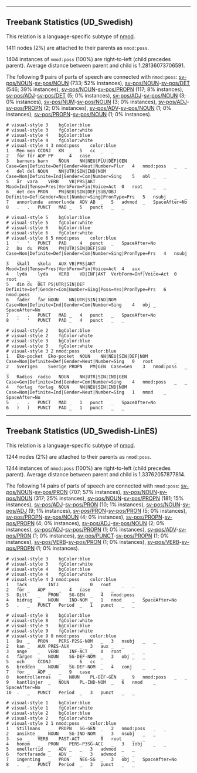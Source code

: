 

--------------------------------------------------------------------------------

## Treebank Statistics (UD_Swedish)

This relation is a language-specific subtype of [nmod]().

1411 nodes (2%) are attached to their parents as `nmod:poss`.

1404 instances of `nmod:poss` (100%) are right-to-left (child precedes parent).
Average distance between parent and child is 1.28136073706591.

The following 9 pairs of parts of speech are connected with `nmod:poss`: [sv-pos/NOUN]()-[sv-pos/NOUN]() (733; 52% instances), [sv-pos/NOUN]()-[sv-pos/DET]() (546; 39% instances), [sv-pos/NOUN]()-[sv-pos/PROPN]() (117; 8% instances), [sv-pos/ADJ]()-[sv-pos/DET]() (5; 0% instances), [sv-pos/ADJ]()-[sv-pos/NOUN]() (3; 0% instances), [sv-pos/NUM]()-[sv-pos/NOUN]() (3; 0% instances), [sv-pos/ADJ]()-[sv-pos/PROPN]() (2; 0% instances), [sv-pos/ADV]()-[sv-pos/NOUN]() (1; 0% instances), [sv-pos/PROPN]()-[sv-pos/NOUN]() (1; 0% instances).


~~~ conllu
# visual-style 3	bgColor:blue
# visual-style 3	fgColor:white
# visual-style 4	bgColor:blue
# visual-style 4	fgColor:white
# visual-style 4 3 nmod:poss	color:blue
1	Men	men	CCONJ	KN	_	5	cc	_	_
2	för	för	ADP	PP	_	4	case	_	_
3	barnens	barn	NOUN	NN|NEU|PLU|DEF|GEN	Case=Gen|Definite=Def|Gender=Neut|Number=Plur	4	nmod:poss	_	_
4	del	del	NOUN	NN|UTR|SIN|IND|NOM	Case=Nom|Definite=Ind|Gender=Com|Number=Sing	5	obl	_	_
5	är	vara	VERB	VB|PRS|AKT	Mood=Ind|Tense=Pres|VerbForm=Fin|Voice=Act	0	root	_	_
6	det	den	PRON	PN|NEU|SIN|DEF|SUB/OBJ	Definite=Def|Gender=Neut|Number=Sing|PronType=Prs	5	nsubj	_	_
7	annorlunda	annorlunda	ADV	AB	_	5	advmod	_	SpaceAfter=No
8	.	.	PUNCT	MAD	_	5	punct	_	_

~~~


~~~ conllu
# visual-style 5	bgColor:blue
# visual-style 5	fgColor:white
# visual-style 6	bgColor:blue
# visual-style 6	fgColor:white
# visual-style 6 5 nmod:poss	color:blue
1	'	'	PUNCT	PAD	_	4	punct	_	SpaceAfter=No
2	Du	du	PRON	PN|UTR|SIN|DEF|SUB	Case=Nom|Definite=Def|Gender=Com|Number=Sing|PronType=Prs	4	nsubj	_	_
3	skall	skola	AUX	VB|PRS|AKT	Mood=Ind|Tense=Pres|VerbForm=Fin|Voice=Act	4	aux	_	_
4	lyda	lyda	VERB	VB|INF|AKT	VerbForm=Inf|Voice=Act	0	root	_	_
5	din	du	DET	PS|UTR|SIN|DEF	Definite=Def|Gender=Com|Number=Sing|Poss=Yes|PronType=Prs	6	nmod:poss	_	_
6	fader	far	NOUN	NN|UTR|SIN|IND|NOM	Case=Nom|Definite=Ind|Gender=Com|Number=Sing	4	obj	_	SpaceAfter=No
7	.	.	PUNCT	MAD	_	4	punct	_	SpaceAfter=No
8	'	'	PUNCT	PAD	_	4	punct	_	_

~~~


~~~ conllu
# visual-style 2	bgColor:blue
# visual-style 2	fgColor:white
# visual-style 3	bgColor:blue
# visual-style 3	fgColor:white
# visual-style 3 2 nmod:poss	color:blue
1	Eko-pocket	Eko-pocket	NOUN	NN|NEU|SIN|DEF|NOM	Case=Nom|Definite=Def|Gender=Neut|Number=Sing	0	root	_	_
2	Sveriges	Sverige	PROPN	PM|GEN	Case=Gen	3	nmod:poss	_	_
3	Radios	radio	NOUN	NN|UTR|SIN|IND|GEN	Case=Gen|Definite=Ind|Gender=Com|Number=Sing	4	nmod:poss	_	_
4	förlag	förlag	NOUN	NN|NEU|SIN|IND|NOM	Case=Nom|Definite=Ind|Gender=Neut|Number=Sing	1	nmod	_	SpaceAfter=No
5	.	.	PUNCT	MAD	_	1	punct	_	SpaceAfter=No
6	)	)	PUNCT	PAD	_	1	punct	_	_

~~~




--------------------------------------------------------------------------------

## Treebank Statistics (UD_Swedish-LinES)

This relation is a language-specific subtype of [nmod]().

1244 nodes (2%) are attached to their parents as `nmod:poss`.

1244 instances of `nmod:poss` (100%) are right-to-left (child precedes parent).
Average distance between parent and child is 1.33762057877814.

The following 14 pairs of parts of speech are connected with `nmod:poss`: [sv-pos/NOUN]()-[sv-pos/PRON]() (707; 57% instances), [sv-pos/NOUN]()-[sv-pos/NOUN]() (317; 25% instances), [sv-pos/NOUN]()-[sv-pos/PROPN]() (181; 15% instances), [sv-pos/ADJ]()-[sv-pos/PRON]() (10; 1% instances), [sv-pos/NOUN]()-[sv-pos/ADJ]() (9; 1% instances), [sv-pos/PRON]()-[sv-pos/PRON]() (5; 0% instances), [sv-pos/PROPN]()-[sv-pos/NOUN]() (4; 0% instances), [sv-pos/PROPN]()-[sv-pos/PROPN]() (4; 0% instances), [sv-pos/ADJ]()-[sv-pos/NOUN]() (2; 0% instances), [sv-pos/ADJ]()-[sv-pos/PROPN]() (1; 0% instances), [sv-pos/ADV]()-[sv-pos/PRON]() (1; 0% instances), [sv-pos/PUNCT]()-[sv-pos/PROPN]() (1; 0% instances), [sv-pos/VERB]()-[sv-pos/PRON]() (1; 0% instances), [sv-pos/VERB]()-[sv-pos/PROPN]() (1; 0% instances).


~~~ conllu
# visual-style 3	bgColor:blue
# visual-style 3	fgColor:white
# visual-style 4	bgColor:blue
# visual-style 4	fgColor:white
# visual-style 4 3 nmod:poss	color:blue
1	Tack	_	INTJ	_	_	0	root	_	_
2	för	_	ADP	_	_	4	case	_	_
3	Ditt	_	PRON	SG-GEN	_	4	nmod:poss	_	_
4	bidrag	_	NOUN	IND-NOM	_	1	nmod	_	SpaceAfter=No
5	.	_	PUNCT	Period	_	1	punct	_	_

~~~


~~~ conllu
# visual-style 8	bgColor:blue
# visual-style 8	fgColor:white
# visual-style 9	bgColor:blue
# visual-style 9	fgColor:white
# visual-style 9 8 nmod:poss	color:blue
1	Du	_	PRON	PERS-P2SG-NOM	_	3	nsubj	_	_
2	kan	_	AUX	PRES-AUX	_	3	aux	_	_
3	ange	_	VERB	INF-ACT	_	0	root	_	_
4	färgen	_	NOUN	SG-DEF-NOM	_	3	obj	_	_
5	och	_	CCONJ	_	_	6	cc	_	_
6	bredden	_	NOUN	SG-DEF-NOM	_	4	conj	_	_
7	för	_	ADP	_	_	9	case	_	_
8	kontrollernas	_	NOUN	PL-DEF-GEN	_	9	nmod:poss	_	_
9	kantlinjer	_	NOUN	PL-IND-NOM	_	6	nmod	_	SpaceAfter=No
10	.	_	PUNCT	Period	_	3	punct	_	_

~~~


~~~ conllu
# visual-style 1	bgColor:blue
# visual-style 1	fgColor:white
# visual-style 2	bgColor:blue
# visual-style 2	fgColor:white
# visual-style 2 1 nmod:poss	color:blue
1	Stillmans	_	PROPN	SG-GEN	_	2	nmod:poss	_	_
2	ansikte	_	NOUN	SG-IND-NOM	_	3	nsubj	_	_
3	sa	_	VERB	PAST-ACT	_	0	root	_	_
4	honom	_	PRON	PERS-P3SG-ACC	_	3	iobj	_	_
5	emellertid	_	ADV	_	_	3	advmod	_	_
6	fortfarande	_	ADV	_	_	3	advmod	_	_
7	ingenting	_	PRON	NEG-SG	_	3	obj	_	SpaceAfter=No
8	.	_	PUNCT	Period	_	3	punct	_	_

~~~


